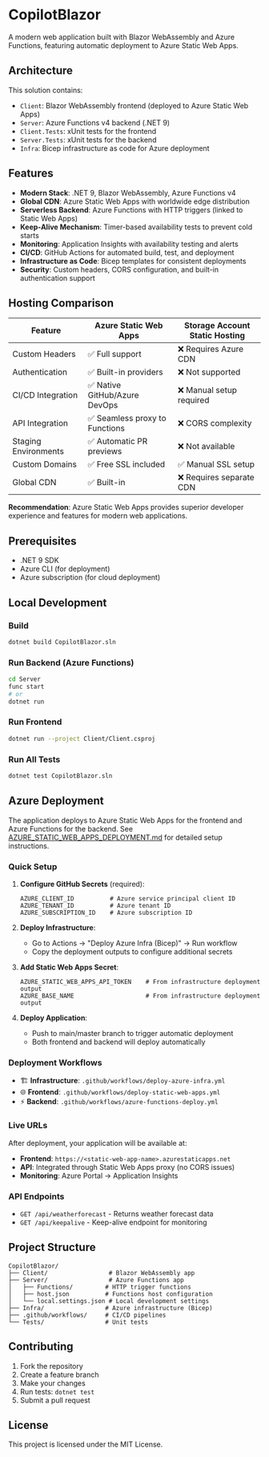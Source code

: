 # CopilotBlazor

A modern web application built with Blazor WebAssembly and Azure Functions, featuring automatic deployment to Azure Static Web Apps.

## Architecture

This solution contains:
- `Client`: Blazor WebAssembly frontend (deployed to Azure Static Web Apps)
- `Server`: Azure Functions v4 backend (.NET 9) 
- `Client.Tests`: xUnit tests for the frontend
- `Server.Tests`: xUnit tests for the backend
- `Infra`: Bicep infrastructure as code for Azure deployment

## Features

- **Modern Stack**: .NET 9, Blazor WebAssembly, Azure Functions v4
- **Global CDN**: Azure Static Web Apps with worldwide edge distribution
- **Serverless Backend**: Azure Functions with HTTP triggers (linked to Static Web Apps)
- **Keep-Alive Mechanism**: Timer-based availability tests to prevent cold starts
- **Monitoring**: Application Insights with availability testing and alerts
- **CI/CD**: GitHub Actions for automated build, test, and deployment
- **Infrastructure as Code**: Bicep templates for consistent deployments
- **Security**: Custom headers, CORS configuration, and built-in authentication support

## Hosting Comparison

| Feature | Azure Static Web Apps | Storage Account Static Hosting |
|---------|----------------------|--------------------------------|
| Custom Headers | ✅ Full support | ❌ Requires Azure CDN |
| Authentication | ✅ Built-in providers | ❌ Not supported |
| CI/CD Integration | ✅ Native GitHub/Azure DevOps | ❌ Manual setup required |
| API Integration | ✅ Seamless proxy to Functions | ❌ CORS complexity |
| Staging Environments | ✅ Automatic PR previews | ❌ Not available |
| Custom Domains | ✅ Free SSL included | ✅ Manual SSL setup |
| Global CDN | ✅ Built-in | ❌ Requires separate CDN |

**Recommendation**: Azure Static Web Apps provides superior developer experience and features for modern web applications.

## Prerequisites

- .NET 9 SDK
- Azure CLI (for deployment)
- Azure subscription (for cloud deployment)

## Local Development

### Build
```bash
dotnet build CopilotBlazor.sln
```

### Run Backend (Azure Functions)
```bash
cd Server
func start
# or
dotnet run
```

### Run Frontend
```bash
dotnet run --project Client/Client.csproj
```

### Run All Tests
```bash
dotnet test CopilotBlazor.sln
```

## Azure Deployment

The application deploys to Azure Static Web Apps for the frontend and Azure Functions for the backend. See [AZURE_STATIC_WEB_APPS_DEPLOYMENT.md](AZURE_STATIC_WEB_APPS_DEPLOYMENT.md) for detailed setup instructions.

### Quick Setup

1. **Configure GitHub Secrets** (required):
   ```
   AZURE_CLIENT_ID          # Azure service principal client ID
   AZURE_TENANT_ID          # Azure tenant ID  
   AZURE_SUBSCRIPTION_ID    # Azure subscription ID
   ```

2. **Deploy Infrastructure**:
   - Go to Actions → "Deploy Azure Infra (Bicep)" → Run workflow
   - Copy the deployment outputs to configure additional secrets

3. **Add Static Web Apps Secret**:
   ```
   AZURE_STATIC_WEB_APPS_API_TOKEN    # From infrastructure deployment output
   AZURE_BASE_NAME                    # From infrastructure deployment output
   ```

4. **Deploy Application**:
   - Push to main/master branch to trigger automatic deployment
   - Both frontend and backend will deploy automatically

### Deployment Workflows

- 🏗️ **Infrastructure**: `.github/workflows/deploy-azure-infra.yml`
- 🌐 **Frontend**: `.github/workflows/deploy-static-web-apps.yml` 
- ⚡ **Backend**: `.github/workflows/azure-functions-deploy.yml`

### Live URLs

After deployment, your application will be available at:
- **Frontend**: `https://<static-web-app-name>.azurestaticapps.net`
- **API**: Integrated through Static Web Apps proxy (no CORS issues)
- **Monitoring**: Azure Portal → Application Insights

### API Endpoints

- `GET /api/weatherforecast` - Returns weather forecast data
- `GET /api/keepalive` - Keep-alive endpoint for monitoring

## Project Structure

```
CopilotBlazor/
├── Client/                 # Blazor WebAssembly app
├── Server/                 # Azure Functions app
│   ├── Functions/         # HTTP trigger functions
│   ├── host.json          # Functions host configuration
│   └── local.settings.json # Local development settings
├── Infra/                 # Azure infrastructure (Bicep)
├── .github/workflows/     # CI/CD pipelines
└── Tests/                 # Unit tests
```

## Contributing

1. Fork the repository
2. Create a feature branch
3. Make your changes
4. Run tests: `dotnet test`
5. Submit a pull request

## License

This project is licensed under the MIT License.
